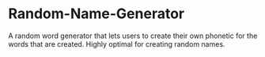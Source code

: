 # Random-Name-Generator
A random word generator that lets users to create their own phonetic for the words that are created. Highly optimal for creating random names.

